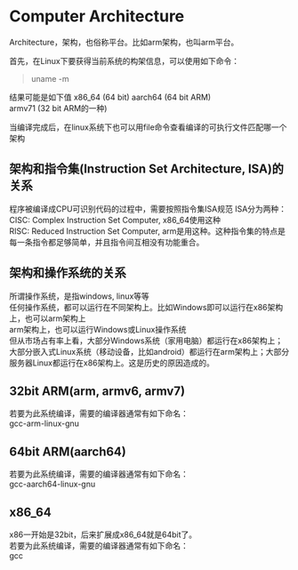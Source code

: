 # Computer Architecture

Architecture，架构，也俗称平台。比如arm架构，也叫arm平台。  

首先，在Linux下要获得当前系统的构架信息，可以使用如下命令：  
> uname -m

结果可能是如下值
x86_64  (64 bit)
aarch64 (64 bit ARM)  
armv71 (32 bit ARM的一种)  

当编译完成后，在linux系统下也可以用file命令查看编译的可执行文件匹配哪一个架构  


## 架构和指令集(Instruction Set Architecture, ISA)的关系
程序被编译成CPU可识别代码的过程中，需要按照指令集ISA规范
ISA分为两种：
CISC: Complex Instruction Set Computer, x86_64使用这种  
RISC: Reduced Instruction Set Computer, arm是用这种。这种指令集的特点是每一条指令都足够简单，并且指令间互相没有功能重合。

## 架构和操作系统的关系
所谓操作系统，是指windows, linux等等   
任何操作系统，都可以运行在不同架构上。比如Windows即可以运行在x86架构上，也可以arm架构上  
arm架构上，也可以运行Windows或Linux操作系统  
但从市场占有率上看，大部分Windows系统（家用电脑）都运行在x86架构上；大部分嵌入式Linux系统（移动设备，比如android）都运行在arm架构上；大部分服务器Linux都运行在x86架构上。这是历史的原因造成的。  



## 32bit ARM(arm, armv6, armv7)
若要为此系统编译，需要的编译器通常有如下命名：  
gcc-arm-linux-gnu   



## 64bit ARM(aarch64)
若要为此系统编译，需要的编译器通常有如下命名：  
gcc-aarch64-linux-gnu  


## x86_64
x86一开始是32bit，后来扩展成x86_64就是64bit了。  
若要为此系统编译，需要的编译器通常有如下命名：  
gcc  



